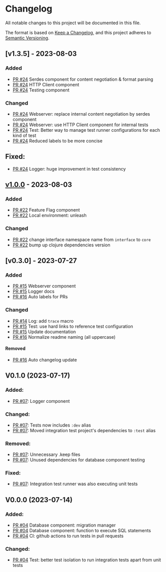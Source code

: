 # Changelog

All notable changes to this project will be documented in this file.

The format is based on [Keep a Changelog](https://keepachangelog.com/en/1.0.0/),
and this project adheres to [Semantic Versioning](https://semver.org/spec/v2.0.0.html).

## [v1.3.5] - 2023-08-03

### Added
- [PR #24] Serdes component for content negotiation & format parsing
- [PR #24] HTTP Client component
- [PR #24] Testing component

### Changed
- [PR #24] Webserver: replace internal content negotiation by serdes component
- [PR #24] Webserver: use HTTP Client component for internal tests
- [PR #24] Test: Better way to manage test runner configurations for each kind of test
- [PR #24] Reduced labels to be more concise

## Fixed:
- [PR #24] Logger: huge improvement in test consistency

## [v1.0.0] - 2023-08-03

### Added

- [PR #22] Feature Flag component
- [PR #22] Local environment: unleash

### Changed
- [PR #22] change interface namespace name from `interface` to `core`
- [PR #22] bump up clojure dependencies version

## [v0.3.0] - 2023-07-27

### Added

- [PR #15] Webserver component
- [PR #15] Logger docs
- [PR #16] Auto labels for PRs

### Changed

- [PR #14] Log: add `trace` macro
- [PR #15] Test: use hard links to reference test configuration
- [PR #15] Update documentation
- [PR #16] Normalize readme naming (all uppercase)

#### Removed

- [PR #16](https://github.com/yuhrao/big-bang/pull/16) Auto changelog update

## V0.1.0 (2023-07-17)

### Added:

- [PR #07]: Logger component

### Changed:

- [PR #07]: Tests now includes `:dev` alias
- [PR #07]: Moved integration test project's dependencies to `:test` alias

### Removed:

- [PR #07]: Unnecessary .keep files
- [PR #07]: Unused dependencies for database component testing

### Fixed:

- [PR #07]: Integration test runner was also executing unit tests

## V0.0.0 (2023-07-14)

### Added:

- [PR #04] Database component: migration manager
- [PR #04] Database component: function to execute SQL statements
- [PR #04] CI: github actions to run tests in pull requests

### Changed:

- [PR #04] Test: better test isolation to run integration tests apart from unit tests

[//]: # (Versions)

[v0.2.1]: https://github.com/yuhrao/big-bang/compare/v0.2.0...v0.2.1

[v1.0.0]: https://github.com/yuhrao/big-bang/compare/v0.2.1...v1.0.0
[v1.1.0]: https://github.com/yuhrao/big-bang/compare/v1.0.0...v1.1.0

[//]: # (PRS)

[PR #04]: https://github.com/yuhrao/big-bang/pull/4

[PR #07]: https://github.com/yuhrao/big-bang/pull/7

[PR #14]: https://github.com/yuhrao/big-bang/pull/14

[PR #15]: https://github.com/yuhrao/big-bang/pull/15

[PR #16]: https://github.com/yuhrao/big-bang/pull/16

[PR #22]: https://github.com/no-code-no-bugs/big-bang/pull/22

[PR #24]: https://github.com/no-code-no-bugs/big-bang/pull/24
